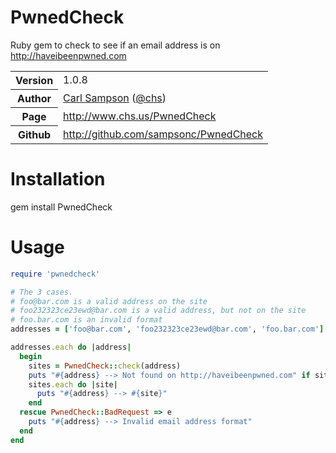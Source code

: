 # PwnedCheck

Ruby gem to check to see if an email address is on http://haveibeenpwned.com

<table>
    <tr>
        <th>Version</th>
        <td>1.0.8</td>
    </tr>
    <tr>
       <th>Author</th>
       <td><a href="http://www.chs.us">Carl Sampson</a> (<a href="http://twitter.com/chs">@chs</a>)</td>
    </tr>
    <tr>
        <th>Page</th>
        <td><a href="http://www.chs.us/PwnedCheck">http://www.chs.us/PwnedCheck</a></td>
    </tr>
    <tr>
        <th>Github</th>
        <td><a href="http://github.com/sampsonc/PwnedCheck">http://github.com/sampsonc/PwnedCheck</a></td>
    </tr>
</table>

# Installation
gem install PwnedCheck

# Usage

`````ruby
require 'pwnedcheck'

# The 3 cases.
# foo@bar.com is a valid address on the site
# foo232323ce23ewd@bar.com is a valid address, but not on the site
# foo.bar.com is an invalid format
addresses = ['foo@bar.com', 'foo232323ce23ewd@bar.com', 'foo.bar.com']

addresses.each do |address|
  begin
    sites = PwnedCheck::check(address)
    puts "#{address} --> Not found on http://haveibeenpwned.com" if sites.length == 0
    sites.each do |site|
      puts "#{address} --> #{site}"
    end
  rescue PwnedCheck::BadRequest => e
    puts "#{address} --> Invalid email address format"
  end
end
`````
